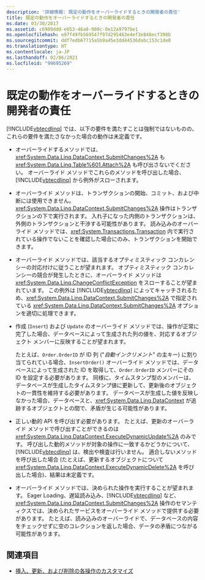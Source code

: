 ```yaml
---
description: '詳細情報: 既定の動作をオーバーライドするときの開発者の責任'
title: 既定の動作をオーバーライドするときの開発者の責任
ms.date: 03/30/2017
ms.assetid: c6909ddd-e053-46a8-980c-0e12a9797be1
ms.openlocfilehash: e97f49fb569547f97d295463e4ef3e848ecf390b
ms.sourcegitcommit: ddf7edb67715a5b9a45e3dd44536dabc153c1de0
ms.translationtype: HT
ms.contentlocale: ja-JP
ms.lasthandoff: 02/06/2021
ms.locfileid: "99695269"
---
```

# <a name="responsibilities-of-the-developer-in-overriding-default-behavior"></a>既定の動作をオーバーライドするときの開発者の責任

[!INCLUDE[vbtecdlinq](../../../../../../includes/vbtecdlinq-md.md)] では、以下の要件を満たすことは強制ではないものの、これらの要件を満たさなかった場合の動作は未定義です。  
  
- オーバーライドするメソッドでは、<xref:System.Data.Linq.DataContext.SubmitChanges%2A> も <xref:System.Data.Linq.Table%601.Attach%2A> も呼び出さないでください。 オーバーライド メソッドでこれらのメソッドを呼び出した場合、[!INCLUDE[vbtecdlinq](../../../../../../includes/vbtecdlinq-md.md)] から例外がスローされます。  
  
- オーバーライド メソッドは、トランザクションの開始、コミット、および中断には使用できません。 <xref:System.Data.Linq.DataContext.SubmitChanges%2A> 操作はトランザクションの下で実行されます。 入れ子になった内側のトランザクションは、外側のトランザクションと干渉する可能性があります。 読み込みのオーバーライド メソッドでは、<xref:System.Transactions.Transaction> 内で実行されている操作でないことを確認した場合にのみ、トランザクションを開始できます。  
  
- オーバーライド メソッドでは、該当するオプティミスティック コンカレンシーの対応付けに従うことが望まれます。 オプティミスティック コンカレンシーの競合が発生したときに、オーバーライド メソッドは <xref:System.Data.Linq.ChangeConflictException> をスローすることが望まれています。 この例外は [!INCLUDE[vbtecdlinq](../../../../../../includes/vbtecdlinq-md.md)] によってキャッチされるため、<xref:System.Data.Linq.DataContext.SubmitChanges%2A> で指定されている <xref:System.Data.Linq.DataContext.SubmitChanges%2A> オプションを適切に処理できます。  
  
- 作成 (`Insert`) および `Update` のオーバーライド メソッドでは、操作が正常に完了した場合、データベースによって生成された列の値を、対応するオブジェクト メンバーに反映することが望まれます。  
  
     たとえば、`Order.OrderID` が ID 列 ("*自動インクリメント*" の主キー) に割り当てられている場合、`InsertOrder()` オーバーライド メソッドでは、データベースによって生成された ID を取得して、`Order.OrderID` メンバーにその ID を設定する必要があります。 同様に、タイムスタンプ型のメンバーは、データベースが生成したタイムスタンプ値に更新して、更新後のオブジェクトの一貫性を維持する必要があります。 データベースが生成した値を反映しなかった場合、データベースと、<xref:System.Data.Linq.DataContext> が追跡するオブジェクトとの間で、矛盾が生じる可能性があります。  
  
- 正しい動的 API を呼び出す必要があります。 たとえば、更新のオーバーライド メソッドで呼び出すことができるのは <xref:System.Data.Linq.DataContext.ExecuteDynamicUpdate%2A> のみです。 呼び出した動的メソッドが対象の操作に一致するかどうかについて、[!INCLUDE[vbtecdlinq](../../../../../../includes/vbtecdlinq-md.md)] は、検出や検査は行いません。 適合しないメソッドを呼び出した場合 (たとえば、更新するオブジェクトについて <xref:System.Data.Linq.DataContext.ExecuteDynamicDelete%2A> を呼び出した場合)、結果は未定義です。  
  
- オーバーライド メソッドでは、決められた操作を実行することが望まれます。 Eager Loading、遅延読み込み、[!INCLUDE[vbtecdlinq](../../../../../../includes/vbtecdlinq-md.md)] など、<xref:System.Data.Linq.DataContext.SubmitChanges%2A> 操作のセマンティクスでは、決められたサービスをオーバーライド メソッドで提供する必要があります。 たとえば、読み込みのオーバーライドで、データベースの内容をチェックせずに空のコレクションを返した場合、データの矛盾につながる可能性があります。  
  
## <a name="see-also"></a>関連項目

- [挿入、更新、および削除の各操作のカスタマイズ](customizing-insert-update-and-delete-operations.md)
